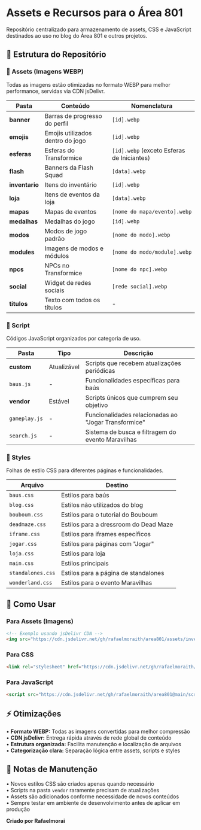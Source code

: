 # Assets e Recursos para o Área 801

Repositório centralizado para armazenamento de assets, CSS e JavaScript destinados ao uso no blog do Área 801 e outros projetos.

## 📁 Estrutura do Repositório

### 📂 Assets (Imagens WEBP)
Todas as imagens estão otimizadas no formato WEBP para melhor performance, servidas via CDN jsDelivr.

| Pasta | Conteúdo | Nomenclatura |
|-------|----------|-------------|
| **banner** | Barras de progresso do perfil | `[id].webp` |
| **emojis** | Emojis utilizados dentro do jogo | `[id].webp` |
| **esferas** | Esferas do Transformice | `[id].webp` (exceto Esferas de Iniciantes) |
| **flash** | Banners da Flash Squad | `[data].webp` |
| **inventario** | Itens do inventário | `[id].webp` |
| **loja** | Itens de eventos da loja | `[data].webp` |
| **mapas** | Mapas de eventos | `[nome do mapa/evento].webp` |
| **medalhas** | Medalhas do jogo | `[id].webp` |
| **modos** | Modos de jogo padrão | `[nome do modo].webp` |
| **modules** | Imagens de modos e módulos | `[nome do modo/module].webp` |
| **npcs** | NPCs no Transformice | `[nome do npc].webp` |
| **social** | Widget de redes sociais | `[rede social].webp` |
| **titulos** | Texto com todos os títulos | - |

### 📂 Script
Códigos JavaScript organizados por categoria de uso.

| Pasta | Tipo | Descrição |
|-------|------|-----------|
| **custom** | Atualizável | Scripts que recebem atualizações periódicas |
| `baus.js` | - | Funcionalidades específicas para baús |
| **vendor** | Estável | Scripts únicos que cumprem seu objetivo |
| `gameplay.js` | - | Funcionalidades relacionadas ao "Jogar Transformice" |
| `search.js` | - | Sistema de busca e filtragem do evento Maravilhas |

### 📂 Styles
Folhas de estilo CSS para diferentes páginas e funcionalidades.

| Arquivo | Destino |
|---------|---------|
| `baus.css` | Estilos para baús |
| `blog.css` | Estilos não utilizados do blog |
| `bouboum.css` | Estilos para o tutorial do Bouboum |
| `deadmaze.css` | Estilos para a dressroom do Dead Maze |
| `iframe.css` | Estilos para iframes específicos |
| `jogar.css` | Estilos para páginas com "Jogar" |
| `loja.css` | Estilos para loja |
| `main.css` | Estilos principais |
| `standalones.css` | Estilos para a página de standalones |
| `wonderland.css` | Estilos para o evento Maravilhas |

## 🚀 Como Usar

### Para Assets (Imagens)
```html
<!-- Exemplo usando jsDelivr CDN -->
<img src="https://cdn.jsdelivr.net/gh/rafaelmoraith/area801/assets/inventario/123.webp" />
```

### Para CSS
```html
<link rel="stylesheet" href="https://cdn.jsdelivr.net/gh/rafaelmoraith/area801@main/styles/main.css" />
```

### Para JavaScript
```html
<script src="https://cdn.jsdelivr.net/gh/rafaelmoraith/area801@main/script/vendor/search.js"></script>
```

## ⚡ Otimizações

• **Formato WEBP:** Todas as imagens convertidas para melhor compressão\
• **CDN jsDelivr:** Entrega rápida através de rede global de conteúdo\
• **Estrutura organizada:** Facilita manutenção e localização de arquivos\
• **Categorização clara:** Separação lógica entre assets, scripts e styles

## 📝 Notas de Manutenção

• Novos estilos CSS são criados apenas quando necessário\
• Scripts na pasta `vendor` raramente precisam de atualizações\
• Assets são adicionados conforme necessidade de novos conteúdos\
• Sempre testar em ambiente de desenvolvimento antes de aplicar em produção

**Criado por Rafaelmorai**
